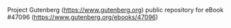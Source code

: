 Project Gutenberg (https://www.gutenberg.org) public repository for eBook #47096 (https://www.gutenberg.org/ebooks/47096)
